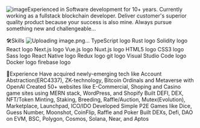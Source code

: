 ![image](https://github.com/Devtechandrew/Devtechandrew/assets/150550373/0545dd75-e31e-43c2-bf7e-d2b87c842ea5)Experienced in Software development for 10+ years. Currently working as a fullstack blockchain developer.
Deliver customer's superior quality product because your success is also mine.
Always pursue something new and challengeable...


🛠Skills
![Uploading image.png…]()
  TypeScript logo   Rust logo   Solidity logo   React logo   Next.js logo   Vue.js logo   Nuxt.js logo   HTML5 logo   CSS3 logo   Sass logo   React Native logo   Redux logo   git logo   Visual Studio Code logo   Docker logo   firebase logo  

🌱Experience
Have acquired newly-emerging tech like Account Abstraction(ERC4337), ZK-technology, Bitcoin Ordinals and Metaverse with OpenAI
Created 50+ websites like E-Commercial, Shoping and Casino game sites using MERN stack, WordPress, and Shopify
Built DEFI, DEX, NFT/Token Minting, Staking, Breeding, Raffle/Auction, Mutex(Evolution), Marketplace, Launchpad, ICO/IDO
Developed Simple P2E Games like Dice, Guess Number, Moonshot, CoinFlip, Raffle and Poker
Built DEXs, Defi, DAO on EVM, BSC, Polygon, Cosmos, Solana, Near, and Aptos
